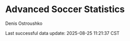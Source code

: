 # Advanced Soccer Statistics
Denis Ostroushko

<!-- gfm -->

Last successful data update: 2025-08-25 11:21:37 CST
